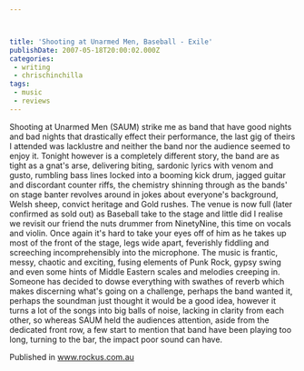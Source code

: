 ```yaml
---



title: 'Shooting at Unarmed Men, Baseball - Exile'
publishDate: 2007-05-18T20:00:02.000Z
categories:
 - writing
 - chrischinchilla
tags: 
 - music 
 - reviews
---
```


Shooting at Unarmed Men (SAUM) strike me as band that have good nights and bad nights that drastically effect their performance, the last gig of theirs I attended was lacklustre and neither the band nor the audience seemed to enjoy it. Tonight however is a completely different story, the band are as tight as a gnat's arse, delivering biting, sardonic lyrics with venom and gusto, rumbling bass lines locked into a booming kick drum, jagged guitar and discordant counter riffs, the chemistry shinning through as the bands' on stage banter revolves around in jokes about everyone's background, Welsh sheep, convict heritage and Gold rushes. The venue is now full (later confirmed as sold out) as Baseball take to the stage and little did I realise we revisit our friend the nuts drummer from NinetyNine, this time on vocals and violin. Once again it's hard to take your eyes off of him as he takes up most of the front of the stage, legs wide apart, feverishly fiddling and screeching incomprehensibly into the microphone. The music is frantic, messy, chaotic and exciting, fusing elements of Punk Rock, gypsy swing and even some hints of Middle Eastern scales and melodies creeping in. Someone has decided to dowse everything with swathes of reverb which makes discerning what's going on a challenge, perhaps the band wanted it, perhaps the soundman just thought it would be a good idea, however it turns a lot of the songs into big balls of noise, lacking in clarity from each other, so whereas SAUM held the audiences attention, aside from the dedicated front row, a few start to mention that band have been playing too long, turning to the bar, the impact poor sound can have.

Published in www.rockus.com.au
